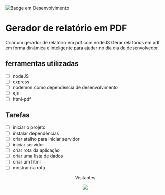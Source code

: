![Badge em Desenvolvimento](http://img.shields.io/static/v1?label=STATUS&message=EM%20DESENVOLVIMENTO&color=2088f2&style=for-the-badge)
# Gerador de relatório em PDF
Criar um gerador de relatório em pdf com nodeJS
Gerar relatórios em pdf em forma dinâmica e inteligente para ajudar no dia dia de desenvolvedor.

## ferramentas utilizadas

- [ ] nodeJS
- [ ] express
- [ ] nodemon como dependência de desenvolvimento
- [ ] ejs
- [ ] html-pdf

## Tarefas
- [ ] iniciar o projeto
- [ ] instalar dependências
- [ ] criar atalho para iniciar servidor
- [ ] iniciar servidor
- [ ] criar rota da aplicação
- [ ] criar uma lista de dados
- [ ] criar um html
- [ ] mostrar na rota

<div align="center">
<p> Visitantes</p>
<p> <img alingn="center" src="https://profile-counter.glitch.me/Gerador_de_Relatorio/count.svg"</p>
</div>
